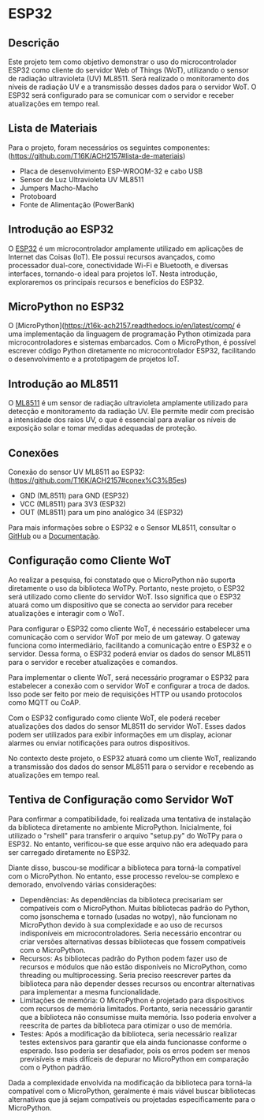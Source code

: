 # ESP32

## Descrição

Este projeto tem como objetivo demonstrar o uso do microcontrolador ESP32 como cliente do servidor Web of Things (WoT), utilizando o sensor de radiação ultravioleta (UV) ML8511. Será realizado o monitoramento dos níveis de radiação UV e a transmissão desses dados para o servidor WoT. O ESP32 será configurado para se comunicar com o servidor e receber atualizações em tempo real.

## Lista de Materiais

Para o projeto, foram necessários os seguintes componentes:
(https://github.com/T16K/ACH2157#lista-de-materiais)
- Placa de desenvolvimento ESP-WROOM-32 e cabo USB
- Sensor de Luz Ultravioleta UV ML8511
- Jumpers Macho-Macho
- Protoboard
- Fonte de Alimentação (PowerBank)

## Introdução ao ESP32

O [ESP32](https://t16k-ach2157.readthedocs.io/en/latest/comp/esp.html) é um microcontrolador amplamente utilizado em aplicações de Internet das Coisas (IoT). Ele possui recursos avançados, como processador dual-core, conectividade Wi-Fi e Bluetooth, e diversas interfaces, tornando-o ideal para projetos IoT. Nesta introdução, exploraremos os principais recursos e benefícios do ESP32.

## MicroPython no ESP32

O [MicroPython](https://t16k-ach2157.readthedocs.io/en/latest/comp/ é uma implementação da linguagem de programação Python otimizada para microcontroladores e sistemas embarcados. Com o MicroPython, é possível escrever código Python diretamente no microcontrolador ESP32, facilitando o desenvolvimento e a prototipagem de projetos IoT.

## Introdução ao ML8511

O [ML8511](https://t16k-ach2157.readthedocs.io/en/latest/comp/sensor.html#introduzindo-o-ml8511-uv-sensor) é um sensor de radiação ultravioleta amplamente utilizado para detecção e monitoramento da radiação UV. Ele permite medir com precisão a intensidade dos raios UV, o que é essencial para avaliar os níveis de exposição solar e tomar medidas adequadas de proteção.

## Conexões

Conexão do sensor UV ML8511 ao ESP32: 
(https://github.com/T16K/ACH2157#conex%C3%B5es)
- GND (ML8511) para GND (ESP32)
- VCC (ML8511) para 3V3 (ESP32)
- OUT (ML8511) para um pino analógico 34 (ESP32)

Para mais informações sobre o ESP32 e o Sensor ML8511, consultar o [GitHub](https://github.com/T16K/ACH2157) ou a [Documentação](https://t16k-ach2157.readthedocs.io/en/latest/).

## Configuração como Cliente WoT

Ao realizar a pesquisa, foi constatado que o MicroPython não suporta diretamente o uso da biblioteca WoTPy. Portanto, neste projeto, o ESP32 será utilizado como cliente do servidor WoT. Isso significa que o ESP32 atuará como um dispositivo que se conecta ao servidor para receber atualizações e interagir com o WoT.

Para configurar o ESP32 como cliente WoT, é necessário estabelecer uma comunicação com o servidor WoT por meio de um gateway. O gateway funciona como intermediário, facilitando a comunicação entre o ESP32 e o servidor. Dessa forma, o ESP32 poderá enviar os dados do sensor ML8511 para o servidor e receber atualizações e comandos.

Para implementar o cliente WoT, será necessário programar o ESP32 para estabelecer a conexão com o servidor WoT e configurar a troca de dados. Isso pode ser feito por meio de requisições HTTP ou usando protocolos como MQTT ou CoAP.

Com o ESP32 configurado como cliente WoT, ele poderá receber atualizações dos dados do sensor ML8511 do servidor WoT. Esses dados podem ser utilizados para exibir informações em um display, acionar alarmes ou enviar notificações para outros dispositivos.

No contexto deste projeto, o ESP32 atuará como um cliente WoT, realizando a transmissão dos dados do sensor ML8511 para o servidor e recebendo as atualizações em tempo real.

## Tentiva de Configuração como Servidor WoT

Para confirmar a compatibilidade, foi realizada uma tentativa de instalação da biblioteca diretamente no ambiente MicroPython. Inicialmente, foi utilizado o "rshell" para transferir o arquivo "setup.py" do WoTPy para o ESP32. No entanto, verificou-se que esse arquivo não era adequado para ser carregado diretamente no ESP32.

Diante disso, buscou-se modificar a biblioteca para torná-la compatível com o MicroPython. No entanto, esse processo revelou-se complexo e demorado, envolvendo várias considerações:

- Dependências: As dependências da biblioteca precisariam ser compatíveis com o MicroPython. Muitas bibliotecas padrão do Python, como jsonschema e tornado (usadas no wotpy), não funcionam no MicroPython devido à sua complexidade e ao uso de recursos indisponíveis em microcontroladores. Seria necessário encontrar ou criar versões alternativas dessas bibliotecas que fossem compatíveis com o MicroPython.
- Recursos: As bibliotecas padrão do Python podem fazer uso de recursos e módulos que não estão disponíveis no MicroPython, como threading ou multiprocessing. Seria preciso reescrever partes da biblioteca para não depender desses recursos ou encontrar alternativas para implementar a mesma funcionalidade.
- Limitações de memória: O MicroPython é projetado para dispositivos com recursos de memória limitados. Portanto, seria necessário garantir que a biblioteca não consumisse muita memória. Isso poderia envolver a reescrita de partes da biblioteca para otimizar o uso de memória.
- Testes: Após a modificação da biblioteca, seria necessário realizar testes extensivos para garantir que ela ainda funcionasse conforme o esperado. Isso poderia ser desafiador, pois os erros podem ser menos previsíveis e mais difíceis de depurar no MicroPython em comparação com o Python padrão.

Dada a complexidade envolvida na modificação da biblioteca para torná-la compatível com o MicroPython, geralmente é mais viável buscar bibliotecas alternativas que já sejam compatíveis ou projetadas especificamente para o MicroPython.
